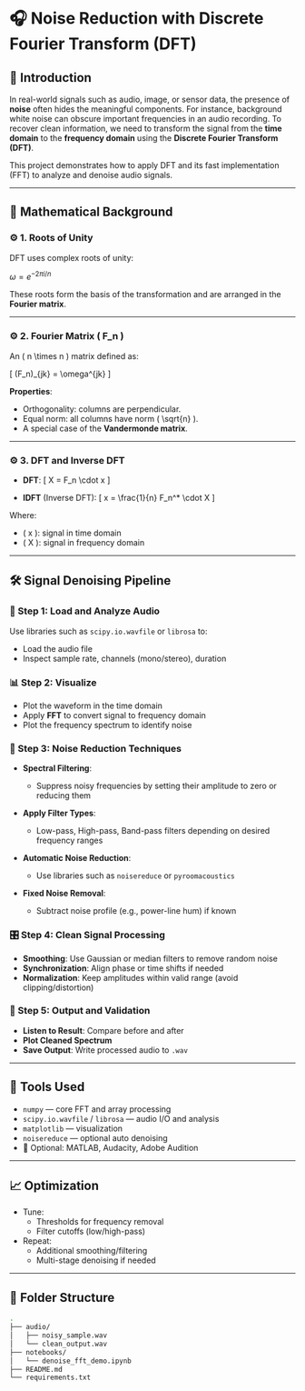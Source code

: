 # 🎧 Noise Reduction with Discrete Fourier Transform (DFT)

## 📌 Introduction

In real-world signals such as audio, image, or sensor data, the presence of **noise** often hides the meaningful components. For instance, background white noise can obscure important frequencies in an audio recording. To recover clean information, we need to transform the signal from the **time domain** to the **frequency domain** using the **Discrete Fourier Transform (DFT)**.

This project demonstrates how to apply DFT and its fast implementation (FFT) to analyze and denoise audio signals.

---

## 🧮 Mathematical Background

### ⚙️ 1. Roots of Unity

DFT uses complex roots of unity:

$\omega = e^{-2\pi i / n}$

These roots form the basis of the transformation and are arranged in the **Fourier matrix**.

---

### ⚙️ 2. Fourier Matrix \( F_n \)

An \( n \times n \) matrix defined as:

\[
(F_n)_{jk} = \omega^{jk}
\]

**Properties**:
- Orthogonality: columns are perpendicular.
- Equal norm: all columns have norm \( \sqrt{n} \).
- A special case of the **Vandermonde matrix**.

---

### ⚙️ 3. DFT and Inverse DFT

- **DFT**:
  \[
  X = F_n \cdot x
  \]

- **IDFT** (Inverse DFT):
  \[
  x = \frac{1}{n} F_n^* \cdot X
  \]

Where:
- \( x \): signal in time domain
- \( X \): signal in frequency domain

---

## 🛠️ Signal Denoising Pipeline

### 🔎 Step 1: Load and Analyze Audio

Use libraries such as `scipy.io.wavfile` or `librosa` to:
- Load the audio file
- Inspect sample rate, channels (mono/stereo), duration

### 📊 Step 2: Visualize

- Plot the waveform in the time domain
- Apply **FFT** to convert signal to frequency domain
- Plot the frequency spectrum to identify noise

### 🔧 Step 3: Noise Reduction Techniques

- **Spectral Filtering**:
  - Suppress noisy frequencies by setting their amplitude to zero or reducing them

- **Apply Filter Types**:
  - Low-pass, High-pass, Band-pass filters depending on desired frequency ranges

- **Automatic Noise Reduction**:
  - Use libraries such as `noisereduce` or `pyroomacoustics`

- **Fixed Noise Removal**:
  - Subtract noise profile (e.g., power-line hum) if known

### 🎛️ Step 4: Clean Signal Processing

- **Smoothing**: Use Gaussian or median filters to remove random noise
- **Synchronization**: Align phase or time shifts if needed
- **Normalization**: Keep amplitudes within valid range (avoid clipping/distortion)

### 🔁 Step 5: Output and Validation

- **Listen to Result**: Compare before and after
- **Plot Cleaned Spectrum**
- **Save Output**: Write processed audio to `.wav`

---

## 🧪 Tools Used

- `numpy` — core FFT and array processing
- `scipy.io.wavfile` / `librosa` — audio I/O and analysis
- `matplotlib` — visualization
- `noisereduce` — optional auto denoising
- 🧰 Optional: MATLAB, Audacity, Adobe Audition

---

## 📈 Optimization

- Tune:
  - Thresholds for frequency removal
  - Filter cutoffs (low/high-pass)
- Repeat:
  - Additional smoothing/filtering
  - Multi-stage denoising if needed

---

## 📂 Folder Structure

```bash
.
├── audio/
│   ├── noisy_sample.wav
│   └── clean_output.wav
├── notebooks/
│   └── denoise_fft_demo.ipynb
├── README.md
└── requirements.txt

